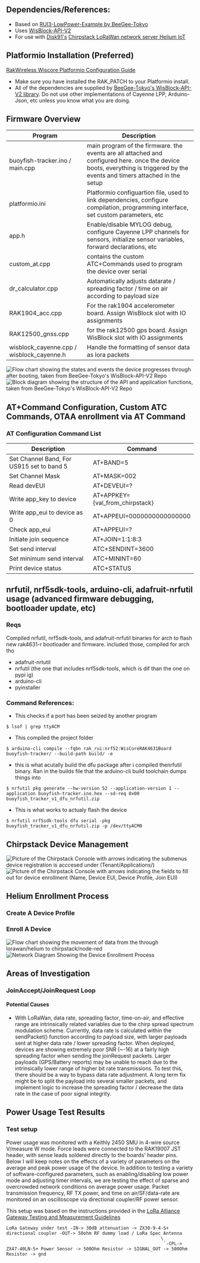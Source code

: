 ## Dependencies/References:
* Based on [RUI3-LowPower-Example by BeeGee-Tokyo](https://github.com/beegee-tokyo/WisBlock-API-V2)
* Uses [WisBlock-API-V2](https://github.com/beegee-tokyo/WisBlock-API-V2)
* For use with [Disk91's](https://www.disk91.com/2022/technology/helium/installing-chirpstack-lorawan-network-server-for-helium/) [Chirpstack LoRaWan network server Helium IoT](https://github.com/disk91/helium-chirpstack-community)

## Platformio Installation (Preferred)
[RakWireless Wiscore Platformio Configuration Guide](https://learn.rakwireless.com/hc/en-us/articles/26687276346775-How-To-Perform-Installation-of-Board-Support-Package-in-PlatformIO)
* Make sure you have installed the RAK_PATCH to your Platformio install.
* All of the dependencies are supplied by [BeeGee-Tokyo's WisBlock-API-V2 library](https://registry.platformio.org/libraries/beegee-tokyo/WisBlock-API-V2). Do not use other implementations of Cayenne LPP, Arduino-Json, etc unless you know what you are doing.

## Firmware Overview
| Program | Description |
| -------------- | -------------- |
| buoyfish-tracker.ino / main.cpp | main program of the firmware. the events are all attached and configured here. once the device boots, everything is triggered by the events and timers attached in the setup |
| platformio.ini | Platformio configuartion file, used to link dependencies, configure compilation, programming interface, set custom parameters, etc |
| app.h | Enable/disable MYLOG debug, configure Cayenne LPP channels for sensors, initialize sensor variables, forward declarations, etc |
| custom_at.cpp | contains the custom ATC+Commands used to program the device over serial |
| dr_calculator.cpp | Automatically adjusts datarate / spreading factor / time on air according to payload size |
| RAK1904_acc.cpp | For the rak1904 accelerometer board. Assign WisBlock slot with IO assignments |
| RAK12500_gnss.cpp | for the rak12500 gps board. Assign WisBlock slot with IO assignments |
| wisblock_cayenne.cpp / wisblock_cayenne.h | Handle the formatting of sensor data as lora packets |

![Flow chart showing the states and events the device progresses through after booting, taken from BeeGee-Tokyo's WisBlock-API-V2 Repo](https://github.com/eigenlucy/helium-wiscore-deployment/blob/master/refs/firmware_overview.png)
![Block diagram showing the structure of the API and application functions, taken from BeeGee-Tokyo's WisBlock-API-V2 Repo](https://github.com/eigenlucy/helium-wiscore-deployment/blob/master/refs/APIFirmwareStructure.png)

## AT+Command Configuration, Custom ATC Commands, OTAA enrollment via AT Command
### AT Configuration Command List
| Description | Command |
| --------- | --------- |
| Set Channel Band, For US915 set to band 5 | AT+BAND=5 |
| Set Channel Mask | AT+MASK=002 |
| Read devEUI | AT+DEVEUI=? |
| Write app_key to device | AT+APPKEY={val_from_chirpstack} |
| Write app_eui to device as 0 | AT+APPEUI=0000000000000000 |
| Check app_eui | AT+APPEUI=? |
| Initiate join sequence | AT+JOIN=1:1:8:3 |
| Set send interval | ATC+SENDINT=3600 |
| Set minimum send interval | ATC+MININT=60 |
| Print device status | ATC+STATUS |

## nrfutil, nrf5sdk-tools, arduino-cli, adafruit-nrfutil usage (advanced firmware debugging, bootloader update, etc)
### Reqs
Compiled nrfutil, nrf5sdk-tools, and adafruit-nrfutil binaries for arch to flash new rak4631-r bootloader and firmware. included those, compiled for arch tho
* adafruit-nrtutil
* nrfutil (the one that includes nrf5sdk-tools, which is dif than the one on pypi ig)
* arduino-cli
* pyinstaller

### Command References:
* This checks if a port has been seized by another program
```
$ lsof | grep ttyACM
```
* This compiled the project folder
```
$ arduino-cli compile --fqbn rak_rui:nrf52:WisCoreRAK4631Board buoyfish-tracker/ --build-path build/ -e
```
* this is what acutally build the dfu package after i compiled thenrfutil binary. Ran in the builds file that the arduino-cli build toolchain dumps things into
```
$ nrfutil pkg generate --hw-version 52 --application-version 1 --application buoyfish-tracker.ino.hex --sd-req 0x00 buoyfish_tracker_v1_dfu_nrfutil.zip
```
* This is what works to actualy flash the device
```
$ nrfutil nrf5sdk-tools dfu serial -pkg buoyfish_tracker_v1_dfu_nrfutil.zip -p /dev/ttyACM0
```

## Chirpstack Device Management
![Picture of the Chirpstack Console with arrows indicating the submenus device registration is acccesed under (Tenant/Applications/)](https://github.com/eigenlucy/helium-wiscore-deployment/blob/master/refs/DeviceEnrollment1.png)
![Picture of the Chirpstack Console with arrows indicating the fields to fill out for device enrollment (Name, Device EUI, Device Profile, Join EUI)](https://github.com/eigenlucy/helium-wiscore-deployment/blob/master/refs/DeviceEnrollment2.png)

## Helium Enrollment Process
### Create A Device Profile


### Enroll A Device
![Flow chart showing the movement of data from the through lorawan/helium to chirpstack/node-red](https://github.com/eigenlucy/helium-wiscore-deployment/blob/master/refs/NetworkDiagram.png)
![Network Diagram Showing the Device Enrollment Process](https://github.com/eigenlucy/helium-wiscore-deployment/blob/master/refs/Device_Registration_Process.png)

## Areas of Investigation
### JoinAccept/JoinRequest Loop
#### Potential Causes
* With LoRaWan, data rate, spreading factor, time-on-air, and effective range are intrinsically related variables due to the chirp spread spectrum modulation scheme. Currently, data rate is calculated within the sendPacket() function according to payload size, with larger payloads sent at higher data rate / lower spreading factor. When deployed, devices are showing extremely poor SNR (~-16) at a fairly high spreading factor when sending the joinRequest packets. Larger payloads (GPS/Battery reports) may be unable to reach due to the intrinsically lower range of higher bit rate transmissions. To test this, there should be a way to bypass data rate adjustment. A long term fix might be to split the payload into several smaller packets, and implement logic to increase the spreading factor / decrease the data rate in the case of poor signal integrity.


## Power Usage Test Results
### Test setup
Power usage was monitored with a Keithly 2450 SMU in 4-wire source V/measure W mode. Force leads were connected to the RAK19007 JST header, with sense leads soldered directly to the boards' header pins. Below I will keep notes on the effects of a variety of parameters on the average and peak power usage of the device. In addition to testing a variety of software-configured parameters, such as enabling/disabling low power mode and adjusting timer intervals, we are testing the effect of sparse and overcrowded network conditions on average power usage. Packet transmission frequency, RF TX power, and time on air/SF/data-rate are monitored on an oscilloscope via directional coupler/RF power sensor.


This setup was based on the instructions provided in the [LoRa Alliance Gateway Testing and Measurement Guidelines](https://lora-alliance.org/wp-content/uploads/2021/04/Gateway-Test-and-Measurement-Guidelines-Issue01.pdf)
```
LoRa Gateway under test -IN-> 30dB attenuation -> ZX30-9-4-S+ directional coupler -OUT-> 50ohm RF dummy load / LoRa Spec Antenna
                                                          \
                                                           `-CPL-> ZX47-40LN-S+ Power Sensor -> 500Ohm Resistor -> SIGNAL_OUT -> 500Ohm Resistor -> gnd

```

